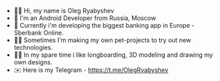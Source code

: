 - 🙋‍♂️ Hi, my name is Oleg Ryabyshev
- 🔧 I'm an Android Developer from Russia, Moscow
- 👾 Currently i'm developing the biggest banking app in Europe - Sberbank Online. 
- 🧑‍🔧 Sometimes I'm making my own pet-projects to try out new technologies.
- 🏄🏻 In my spare time i like longboarding, 3D modeling and drawing my own designs.
- ✉️ Here is my Telegram - https://t.me/OlegRyabyshev
